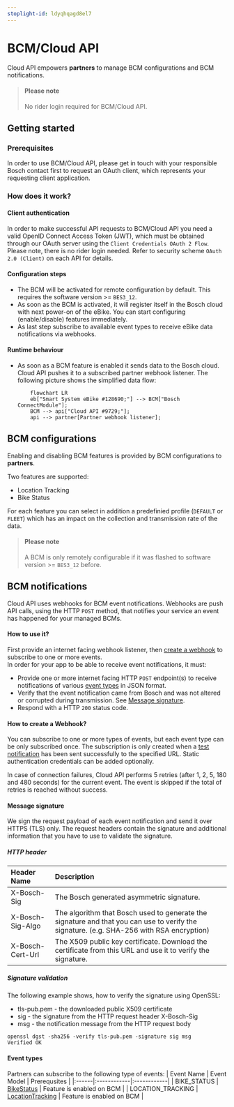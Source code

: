 ```yaml
---
stoplight-id: ldyqhqagd8el7
---
```


# BCM/Cloud API
Cloud API empowers **partners** to manage BCM configurations and BCM notifications.

<!-- theme: info -->

> #### Please note
>
> No rider login required for BCM/Cloud API.

## Getting started

### Prerequisites
In order to use BCM/Cloud API, please get in touch with your responsible Bosch contact first to request an OAuth client, which represents your requesting client application.

### How does it work?

#### Client authentication
In order to make successful API requests to BCM/Cloud API you need a valid OpenID Connect Access Token (JWT), which must be obtained through our OAuth server using the `Client Credentials OAuth 2 Flow`. Please note, there is no rider login needed. Refer to security scheme `OAuth 2.0 (Client)` on each API for details.

#### Configuration steps
- The BCM will be activated for remote configuration by default. This requires the software version >= `BES3_12`.
- As soon as the BCM is activated, it will register itself in the Bosch cloud with next power-on of the eBike. You can start configuring (enable/disable) features immediately.
- As last step subscribe to available event types to receive eBike data notifications via webhooks.
#### Runtime behaviour
- As soon as a BCM feature is enabled it sends data to the Bosch cloud. Cloud API pushes it to a subscribed partner webhook listener. The following picture shows the simplified data flow:
  ```mermaid
      flowchart LR      
      eb["Smart System eBike #128690;"] --> BCM["Bosch ConnectModule"];          
      BCM --> api["Cloud API #9729;"];
      api --> partner[Partner webhook listener];
  ```

## BCM configurations
Enabling and disabling BCM features is provided by BCM configurations to **partners**. 

Two features are supported:
  - Location Tracking
  - Bike Status

For each feature you can select in addition a predefinied profile (`DEFAULT` or `FLEET`) which has an impact on the collection and transmission rate of the data.

> #### Please note
>
> A BCM is only remotely configurable if it was flashed to software version >= `BES3_12` before.

## BCM notifications
Cloud API uses webhooks for BCM event notifications. Webhooks are push API calls, using the HTTP `POST` method, that notifies your service an event has happened for your managed BCMs.

#### How to use it?
First provide an internet facing webhook listener, then [create a webhook](../openapi/notification.v1.yaml/paths/~1webhooks/post) to subscribe to one or more events.\
In order for your app to be able to receive event notifications, it must:
* Provide one or more internet facing HTTP `POST` endpoint(s) to receive notifications of various [event types](#event-types) in JSON format.
* Verify that the event notification came from Bosch and was not altered or corrupted during transmission. See [Message signature](#message-signature).
* Respond with a HTTP `200` status code.

#### How to create a Webhook?
You can subscribe to one or more types of events, but each event type can be only subscribed once. The subscription is only created when a [test notification](../openapi/notification.v1.yaml/components/schemas/WebhookTest) has been sent successfully to the specified URL. Static authentication credentials can be added optionally.

In case of connection failures, Cloud API performs 5 retries (after 1, 2, 5, 180 and 480 seconds) for the current event. The event is skipped if the total of retries is reached without success.

#### Message signature
We sign the request payload of each event notification and send it over HTTPS (TLS) only. The request headers contain the signature and additional information that you have to use to validate the signature.

##### HTTP header
| Header Name | Description |
|:------|:------------|
| X-Bosch-Sig | The Bosch generated asymmetric signature. |
| X-Bosch-Sig-Algo | The algorithm that Bosch used to generate the signature and that you can use to verify the signature. (e.g. SHA-256 with RSA encryption) |
| X-Bosch-Cert-Url | The X509 public key certificate. Download the certificate from this URL and use it to verify the signature. |

##### Signature validation
The following example shows, how to verify the signature using OpenSSL:
- tls-pub.pem - the downloaded public X509 certificate
- sig - the signature from the HTTP request header X-Bosch-Sig
- msg - the notification message from the HTTP request body
```
openssl dgst -sha256 -verify tls-pub.pem -signature sig msg
Verified OK
```

#### Event types
Partners can subscribe to the following type of events:
| Event Name | Event Model | Prerequsites |
|:------|:------------|:------------|
| BIKE_STATUS | [BikeStatus](../openapi/notification.v1.yaml/components/schemas/BikeStatus) | Feature is enabled on BCM |
| LOCATION_TRACKING | [LocationTracking](../openapi/notification.v1.yaml/components/schemas/LocationTracking) | Feature is enabled on BCM |
